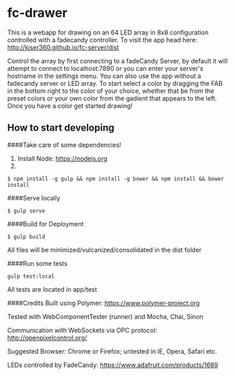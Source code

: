 # fc-drawer
This is a webapp for drawing on an 64 LED array in 8x8 configuration controlled with a fadecandy controller.  To visit the app head here: http://kiser360.github.io/fc-server/dist

Control the array by first connecting to a fadeCandy Server, by default it will attempt to connect to localhost:7890 or you can enter your server's hostname in the settings menu.  You can also use the app without a fadecandy server or LED array.  To start select a color by dragging the FAB in the bottom right to the color of your choice, whether that be from the preset colors or your own color from the gadient that appears to the left.  Once you have a color get started drawing!

## How to start developing

####Take care of some dependencies!
1. Install Node: https://nodejs.org
2. 
```
$ npm install -g gulp && npm install -g bower && npm install && bower install
```
####Serve locally
```
$ gulp serve
```

####Build for Deployment
```
$ gulp build
```
All files will be minimized/vulcanized/consolidated in the dist folder

####Run some tests
```
gulp test:local
```
All tests are located in app/test

####Credits
Built using Polymer: https://www.polymer-project.org

Tested with WebComponentTester (runner) and Mocha, Chai, Sinon

Communication with WebSockets via OPC protocol: http://openpixelcontrol.org/

Suggested Browser: Chrome or Firefox; untested in IE, Opera, Safari etc.

LEDs controlled by FadeCandy: https://www.adafruit.com/products/1689

